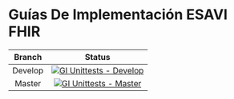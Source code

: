 # Guías De Implementación ESAVI FHIR

| Branch | Status |
|:------:|:------:|
|Develop |[![GI Unittests - Develop](https://github.com/alejosv/ESAVI-IG-FHIR/actions/workflows/run_test.yml/badge.svg?branch=develop)](https://github.com/alejosv/ESAVI-IG-FHIR/actions/workflows/run_test.yml)|
|Master  |[![GI Unittests - Master](https://github.com/alejosv/ESAVI-IG-FHIR/actions/workflows/run_test.yml/badge.svg?branch=master)](https://github.com/alejosv/ESAVI-IG-FHIR/actions/workflows/run_test.yml)|
